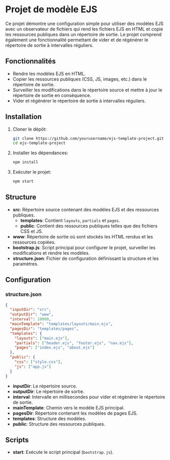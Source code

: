 
# Projet de modèle EJS

Ce projet démontre une configuration simple pour utiliser des modèles EJS avec un observateur de fichiers qui rend les fichiers EJS en HTML et copie les ressources publiques dans un répertoire de sortie. Le projet comprend également une fonctionnalité permettant de vider et de régénérer le répertoire de sortie à intervalles réguliers.

## Fonctionnalités

- Rendre les modèles EJS en HTML.
- Copier les ressources publiques (CSS, JS, images, etc.) dans le répertoire de sortie.
- Surveiller les modifications dans le répertoire source et mettre à jour le répertoire de sortie en conséquence.
- Vider et régénérer le répertoire de sortie à intervalles réguliers.

## Installation

1. Cloner le dépôt:

   ```bash
   git clone https://github.com/yourusername/ejs-template-project.git
   cd ejs-template-project
   ```

2. Installer les dépendances:

   ```bash
   npm install
   ```

3. Exécuter le projet:

   ```bash
   npm start
   ```

## Structure

- **src**: Répertoire source contenant des modèles EJS et des ressources publiques.
  - **templates**: Contient `layouts`, `partials` et `pages`.
  - **public**: Contient des ressources publiques telles que des fichiers CSS et JS.
- **www**: Répertoire de sortie où sont stockés les HTML rendus et les ressources copiées.
- **bootstrap.js**: Script principal pour configurer le projet, surveiller les modifications et rendre les modèles.
- **structure.json**: Fichier de configuration définissant la structure et les paramètres.

## Configuration

### structure.json

```json
{
  "inputDir": "src",
  "outputDir": "www",
  "interval": 10000,
  "mainTemplate": "templates/layouts/main.ejs",
  "pagesDir": "templates/pages",
  "templates": {
    "layouts": ["main.ejs"],
    "partials": ["header.ejs", "footer.ejs", "nav.ejs"],
    "pages": ["index.ejs", "about.ejs"]
  },
  "public": {
    "css": ["style.css"],
    "js": ["app.js"]
  }
}
```

- **inputDir**: Le répertoire source.
- **outputDir**: Le répertoire de sortie.
- **interval**: Intervalle en millisecondes pour vider et régénérer le répertoire de sortie.
- **mainTemplate**: Chemin vers le modèle EJS principal.
- **pagesDir**: Répertoire contenant les modèles de pages EJS.
- **templates**: Structure des modèles.
- **public**: Structure des ressources publiques.

## Scripts

- **start**: Exécute le script principal (`bootstrap.js`).
